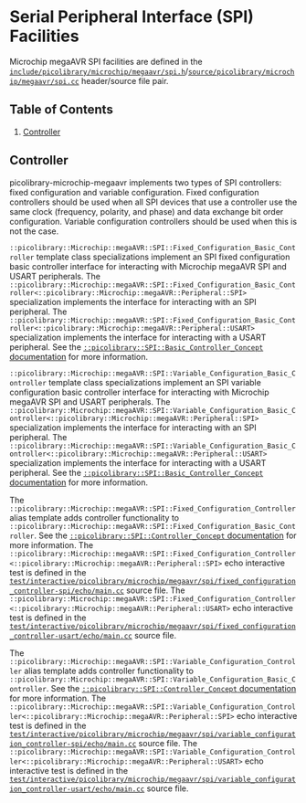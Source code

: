 # Serial Peripheral Interface (SPI) Facilities
Microchip megaAVR SPI facilities are defined in the
[`include/picolibrary/microchip/megaavr/spi.h`](https://github.com/apcountryman/picolibrary-microchip-megaavr/blob/main/include/picolibrary/microchip/megaavr/spi.h)/[`source/picolibrary/microchip/megaavr/spi.cc`](https://github.com/apcountryman/picolibrary-microchip-megaavr/blob/main/source/picolibrary/microchip/megaavr/spi.cc)
header/source file pair.

## Table of Contents
1. [Controller](#controller)

## Controller
picolibrary-microchip-megaavr implements two types of SPI controllers: fixed configuration
and variable configuration.
Fixed configuration controllers should be used when all SPI devices that use a controller
use the same clock (frequency, polarity, and phase) and data exchange bit order
configuration.
Variable configuration controllers should be used when this is not the case.

`::picolibrary::Microchip::megaAVR::SPI::Fixed_Configuration_Basic_Controller` template
class specializations implement an SPI fixed configuration basic controller interface for
interacting with Microchip megaAVR SPI and USART peripherals.
The
`::picolibrary::Microchip::megaAVR::SPI::Fixed_Configuration_Basic_Controller<::picolibrary::Microchip::megaAVR::Peripheral::SPI>`
specialization implements the interface for interacting with an SPI peripheral.
The
`::picolibrary::Microchip::megaAVR::SPI::Fixed_Configuration_Basic_Controller<::picolibrary::Microchip::megaAVR::Peripheral::USART>`
specialization implements the interface for interacting with a USART peripheral.
See the [`::picolibrary::SPI::Basic_Controller_Concept`
documentation](https://apcountryman.github.io/picolibrary/spi.html#controller) for more
information.

`::picolibrary::Microchip::megaAVR::SPI::Variable_Configuration_Basic_Controller` template
class specializations implement an SPI variable configuration basic controller interface
for interacting with Microchip megaAVR SPI and USART peripherals.
The
`::picolibrary::Microchip::megaAVR::SPI::Variable_Configuration_Basic_Controller<::picolibrary::Microchip::megaAVR::Peripheral::SPI>`
specialization implements the interface for interacting with an SPI peripheral.
The
`::picolibrary::Microchip::megaAVR::SPI::Variable_Configuration_Basic_Controller<::picolibrary::Microchip::megaAVR::Peripheral::USART>`
specialization implements the interface for interacting with a USART peripheral.
See the [`::picolibrary::SPI::Basic_Controller_Concept`
documentation](https://apcountryman.github.io/picolibrary/spi.html#controller) for more
information.

The `::picolibrary::Microchip::megaAVR::SPI::Fixed_Configuration_Controller` alias
template adds controller functionality to
`::picolibrary::Microchip::megaAVR::SPI::Fixed_Configuration_Basic_Controller`.
See the [`::picolibrary::SPI::Controller_Concept`
documentation](https://apcountryman.github.io/picolibrary/spi.html#controller) for more
information.
The
`::picolibrary::Microchip::megaAVR::SPI::Fixed_Configuration_Controller<::picolibrary::Microchip::megaAVR::Peripheral::SPI>`
echo interactive test is defined in the
[`test/interactive/picolibrary/microchip/megaavr/spi/fixed_configuration_controller-spi/echo/main.cc`](https://github.com/apcountryman/picolibrary-microchip-megaavr/blob/main/test/interactive/picolibrary/microchip/megaavr/spi/fixed_configuration_controller-spi/echo/main.cc)
source file.
The
`::picolibrary::Microchip::megaAVR::SPI::Fixed_Configuration_Controller<::picolibrary::Microchip::megaAVR::Peripheral::USART>`
echo interactive test is defined in the
[`test/interactive/picolibrary/microchip/megaavr/spi/fixed_configuration_controller-usart/echo/main.cc`](https://github.com/apcountryman/picolibrary-microchip-megaavr/blob/main/test/interactive/picolibrary/microchip/megaavr/spi/fixed_configuration_controller-usart/echo/main.cc)
source file.

The `::picolibrary::Microchip::megaAVR::SPI::Variable_Configuration_Controller` alias
template adds controller functionality to
`::picolibrary::Microchip::megaAVR::SPI::Variable_Configuration_Basic_Controller`.
See the [`::picolibrary::SPI::Controller_Concept`
documentation](https://apcountryman.github.io/picolibrary/spi.html#controller) for more
information.
The
`::picolibrary::Microchip::megaAVR::SPI::Variable_Configuration_Controller<::picolibrary::Microchip::megaAVR::Peripheral::SPI>`
echo interactive test is defined in the
[`test/interactive/picolibrary/microchip/megaavr/spi/variable_configuration_controller-spi/echo/main.cc`](https://github.com/apcountryman/picolibrary-microchip-megaavr/blob/main/test/interactive/picolibrary/microchip/megaavr/spi/variable_configuration_controller-spi/echo/main.cc)
source file.
The
`::picolibrary::Microchip::megaAVR::SPI::Variable_Configuration_Controller<::picolibrary::Microchip::megaAVR::Peripheral::USART>`
echo interactive test is defined in the
[`test/interactive/picolibrary/microchip/megaavr/spi/variable_configuration_controller-usart/echo/main.cc`](https://github.com/apcountryman/picolibrary-microchip-megaavr/blob/main/test/interactive/picolibrary/microchip/megaavr/spi/variable_configuration_controller-usart/echo/main.cc)
source file.
